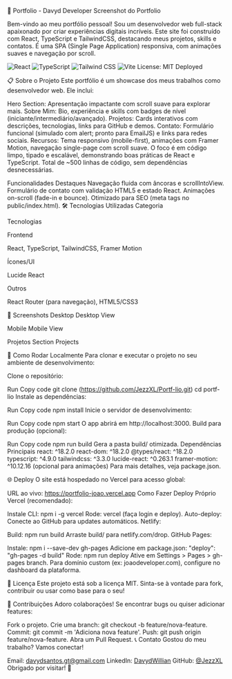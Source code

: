 🚀 Portfolio - Davyd Developer
Screenshot do Portfolio <!-- Substitua por uma screenshot real do seu site -->

Bem-vindo ao meu portfólio pessoal! Sou um desenvolvedor web full-stack apaixonado por criar experiências digitais incríveis. Este site foi construído com React, TypeScript e TailwindCSS, destacando meus projetos, skills e contatos. É uma SPA (Single Page Application) responsiva, com animações suaves e navegação por scroll.

![React](https://img.shields.io/badge/React-19.1-61DAFB?logo=react&logoColor=white)
![TypeScript](https://img.shields.io/badge/TypeScript-5.9-3178C6?logo=typescript&logoColor=white)
![Tailwind CSS](https://img.shields.io/badge/Tailwind_CSS-4.1-06B6D4?logo=tailwindcss&logoColor=white)
![Vite](https://img.shields.io/badge/Vite-7.1-646CFF?logo=vite&logoColor=white)
License: MIT Deployed <!-- Substitua pela URL real do deploy -->

📋 Sobre o Projeto
Este portfólio é um showcase dos meus trabalhos como desenvolvedor web. Ele inclui:

Hero Section: Apresentação impactante com scroll suave para explorar mais.
Sobre Mim: Bio, experiência e skills com badges de nível (iniciante/intermediário/avançado).
Projetos: Cards interativos com descrições, tecnologias, links para GitHub e demos.
Contato: Formulário funcional (simulado com alert; pronto para EmailJS) e links para redes sociais.
Recursos: Tema responsivo (mobile-first), animações com Framer Motion, navegação single-page com scroll suave.
O foco é em código limpo, tipado e escalável, demonstrando boas práticas de React e TypeScript. Total de ~500 linhas de código, sem dependências desnecessárias.

Funcionalidades Destaques
Navegação fluida com âncoras e scrollIntoView.
Formulário de contato com validação HTML5 e estado React.
Animações on-scroll (fade-in e bounce).
Otimizado para SEO (meta tags no public/index.html).
🛠️ Tecnologias Utilizadas
Categoria

Tecnologias

Frontend

React, TypeScript, TailwindCSS, Framer Motion

Ícones/UI

Lucide React

Outros

React Router (para navegação), HTML5/CSS3

📸 Screenshots
Desktop
Desktop View <!-- Adicione screenshot real -->

Mobile
Mobile View <!-- Adicione screenshot real -->

Projetos Section
Projects

🚀 Como Rodar Localmente
Para clonar e executar o projeto no seu ambiente de desenvolvimento:

Clone o repositório:


Run
Copy code
git clone (https://github.com/JezzXL/Portf-lio.git)
cd portf-lio
Instale as dependências:


Run
Copy code
npm install
Inicie o servidor de desenvolvimento:


Run
Copy code
npm start
O app abrirá em http://localhost:3000.
Build para produção (opcional):


Run
Copy code
npm run build
Gera a pasta build/ otimizada.
Dependências Principais
react: ^18.2.0
react-dom: ^18.2.0
@types/react: ^18.2.0
typescript: ^4.9.0
tailwindcss: ^3.3.0
lucide-react: ^0.263.1
framer-motion: ^10.12.16 (opcional para animações)
Para mais detalhes, veja package.json.

🌐 Deploy
O site está hospedado no Vercel para acesso global:

URL ao vivo: https://portfolio-joao.vercel.app <!-- Substitua pela URL real -->
Como Fazer Deploy Próprio
Vercel (recomendado):

Instale CLI: npm i -g vercel
Rode: vercel (faça login e deploy).
Auto-deploy: Conecte ao GitHub para updates automáticos.
Netlify:

Build: npm run build
Arraste build/ para netlify.com/drop.
GitHub Pages:

Instale: npm i --save-dev gh-pages
Adicione em package.json: "deploy": "gh-pages -d build"
Rode: npm run deploy
Ative em Settings > Pages > gh-pages branch.
Para domínio custom (ex: joaodeveloper.com), configure no dashboard da plataforma.

📝 Licença
Este projeto está sob a licença MIT. Sinta-se à vontade para fork, contribuir ou usar como base para o seu!

🤝 Contribuições
Adoro colaborações! Se encontrar bugs ou quiser adicionar features:

Fork o projeto.
Crie uma branch: git checkout -b feature/nova-feature.
Commit: git commit -m 'Adiciona nova feature'.
Push: git push origin feature/nova-feature.
Abra um Pull Request.
📞 Contato
Gostou do meu trabalho? Vamos conectar!

Email: davydsantos.gt@gmail.com
LinkedIn: [DavydWillian](https://www.linkedin.com/in/davydwillianp/)
GitHub: [@JezzXL](https://github.com/JezzXL)
Obrigado por visitar! 🚀
